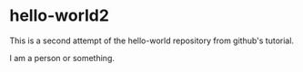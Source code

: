 # hello-world2
This is a second attempt of the hello-world repository from github's tutorial.

I am a person or something.
